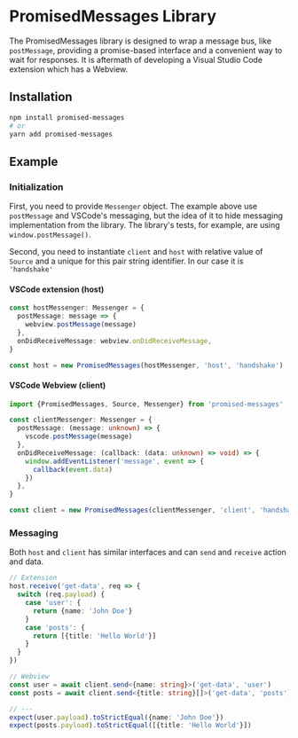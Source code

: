 # PromisedMessages Library

The PromisedMessages library is designed to wrap a message bus, like `postMessage`, providing a promise-based interface and a convenient way to wait for responses. It is aftermath of developing a Visual Studio Code extension which has a Webview.

## Installation

```bash
npm install promised-messages
# or
yarn add promised-messages
```

## Example

### Initialization

First, you need to provide `Messenger` object.
The example above use `postMessage` and VSCode's messaging, but the idea of it to hide messaging implementation from the library. The library's tests, for example, are using `window.postMessage()`.

Second, you need to instantiate `client` and `host` with relative value of `Source` and a unique for this pair string identifier. In our case it is `'handshake'`

#### VSCode extension (host)

```typescript
const hostMessenger: Messenger = {
  postMessage: message => {
    webview.postMessage(message)
  },
  onDidReceiveMessage: webview.onDidReceiveMessage,
}

const host = new PromisedMessages(hostMessenger, 'host', 'handshake')
```

#### VSCode Webview (client)

```typescript
import {PromisedMessages, Source, Messenger} from 'promised-messages'

const clientMessenger: Messenger = {
  postMessage: (message: unknown) => {
    vscode.postMessage(message)
  },
  onDidReceiveMessage: (callback: (data: unknown) => void) => {
    window.addEventListener('message', event => {
      callback(event.data)
    })
  },
}

const client = new PromisedMessages(clientMessenger, 'client', 'handshake')
```

### Messaging

Both `host` and `client` has similar interfaces and can `send` and `receive` action and data.

```typescript
// Extension
host.receive('get-data', req => {
  switch (req.payload) {
    case 'user': {
      return {name: 'John Doe'}
    }
    case 'posts': {
      return [{title: 'Hello World'}]
    }
  }
})

// Webview
const user = await client.send<{name: string}>('get-data', 'user')
const posts = await client.send<{title: string}[]>('get-data', 'posts')

// ---
expect(user.payload).toStrictEqual({name: 'John Doe'})
expect(posts.payload).toStrictEqual([{title: 'Hello World'}])
```
